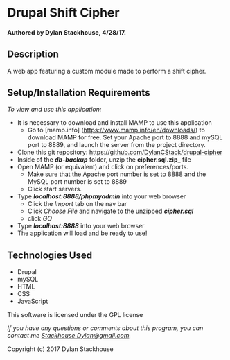 # Drupal Shift Cipher
#### Authored by Dylan Stackhouse, 4/28/17.

## Description
A web app featuring a custom module made to perform a shift cipher.

## Setup/Installation Requirements
_To view and use this application:_
* It is necessary to download and install MAMP to use this application
    * Go to [mamp.info] (https://www.mamp.info/en/downloads/) to download MAMP for free. Set your Apache port to 8888 and mySQL port to 8889, and launch the server from the project directory.
* Clone this git repository: https://github.com/DylanCStack/drupal-cipher
* Inside of the **_db-backup_** folder, unzip the **cipher.sql.zip_** file
* Open MAMP (or equivalent) and click on preferences/ports.
    * Make sure that the Apache port number is set to 8888 and the MySQL port number is set to 8889
    * Click start servers.
* Type **_localhost:8888/phpmyadmin_** into your web browser
    * Click the _Import_ tab on the nav bar
    * Click _Choose File_ and navigate to the unzipped **_cipher.sql_**
    * click _GO_
* Type **_localhost:8888_** into your web browser
* The application will load and be ready to use!

## Technologies Used
* Drupal
* mySQL
* HTML
* CSS
* JavaScript

This software is licensed under the GPL license

_If you have any questions or comments about this program, you can contact me [Stackhouse.Dylan@gmail.com](mailto:Stackhouse.Dylan@gmail.com)._

Copyright (c) 2017 Dylan Stackhouse
